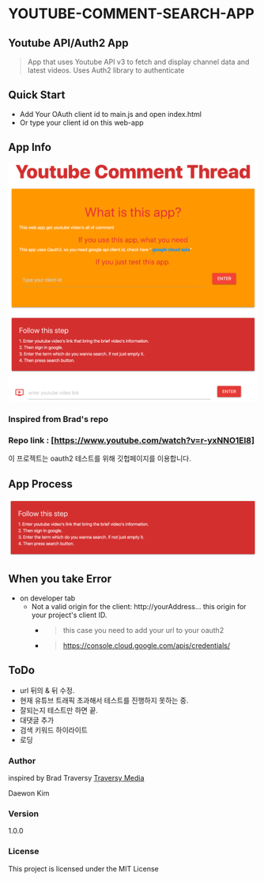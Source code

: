 # YOUTUBE-COMMENT-SEARCH-APP
## Youtube API/Auth2 App
> App that uses Youtube API v3 to fetch and display channel data and latest videos. Uses Auth2 library to authenticate

## Quick Start
- Add Your OAuth client id to main.js and open index.html
- Or type your client id on this web-app

## App Info
  ![app-info](https://github.com/xoxwgys56/youtube-comment-search/blob/master/img/App-Screen.png)
  
### Inspired from Brad's repo
### Repo link : [https://www.youtube.com/watch?v=r-yxNNO1EI8]
  이 프로젝트는 oauth2 테스트를 위해 깃헙페이지를 이용합니다.

## App Process
  ![step](https://github.com/xoxwgys56/youtube-comment-search/blob/master/img/Step.png)
## When you take Error
- on developer tab
  * Not a valid origin for the client: http://yourAddress... this origin for your project's client ID.
    * > this case you need to add your url to your oauth2
    * > https://console.cloud.google.com/apis/credentials/

## ToDo
- url 뒤의 & 뒤 수정.
- 현재 유튜브 트래픽 초과해서 테스트를 진행하지 못하는 중.
- 잘되는지 테스트만 하면 끝.
- 대댓글 추가
- 검색 키워드 하이라이트
- 로딩

### Author

inspired by Brad Traversy
[Traversy Media](http://www.traversymedia.com)

Daewon Kim

### Version

1.0.0

### License

This project is licensed under the MIT License
